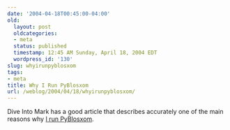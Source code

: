 ```yaml
---
date: '2004-04-18T00:45:00-04:00'
old:
  layout: post
  oldcategories:
  - meta
  status: published
  timestamp: 12:45 AM Sunday, April 18, 2004 EDT
  wordpress_id: '130'
slug: whyirunpyblosxom
tags:
- meta
title: Why I Run PyBlosxom
url: /weblog/2004/04/18/whyirunpyblosxom/
---
```


Dive Into Mark has a good article that describes accurately one of the main
reasons why [I run
PyBlosxom](http://diveintomark.org/archives/2004/05/14/freedom-0).

